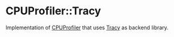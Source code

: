 # CPUProfiler::Tracy

Implementation of [CPUProfiler](../../README.md) that uses [Tracy](https://github.com/wolfpld/tracy) as backend library.
